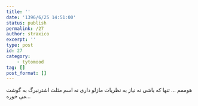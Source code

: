 ```yaml
---
title: ''
date: '1396/6/25 14:51:00'
status: publish
permalink: /27
author: straxico
excerpt: ''
type: post
id: 27
category:
    - tytomood
tag: []
post_format: []
---
```

<div>هوممم … تنها که باشی نه نیاز به نظریات مازلو داری نه اسم مثلث اشترنبرگ به گوشت می خوره…</div>